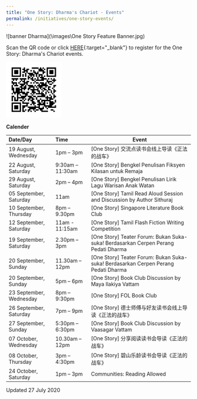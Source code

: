 ```yaml
---
title: "One Story: Dharma's Chariot - Events"
permalink: /initiatives/one-story-events/
---
```


![banner Dharma](\images\One Story Feature Banner.jpg)



Scan the QR code or click [HERE](https://go.gov.sg/onestoryevents){:target="_blank"} to register for the One Story: Dharma's Chariot events.

<img src="/dharma/QRcode.gif" style="width:30%" alt="Dharmas Chariot Events"/>



**Calender**

| Date/Day                | Time             | Event                                                        |
| :---------------------- | :--------------- | ------------------------------------------------------------ |
| 19 August, Wednesday    | 1pm – 3pm        | [One Story] 交流点读书会线上导读《正法的战车》               |
| 22 August, Saturday     | 9:30am – 11:30am | [One Story] Bengkel Penulisan Fiksyen Kilasan untuk  Remaja  |
| 29 August, Saturday     | 2pm – 4pm        | [One Story] Bengkel Penulisan Lirik Lagu Warisan Anak  Watan |
| 05 September, Saturday  | 11am             | [One Story] Tamil Read Aloud Session and Discussion by  Author Sithuraj |
| 10 September, Thursday  | 8pm – 9.30pm     | [One Story] Singapore Literature Book Club                   |
| 12 September, Saturday  | 11am - 11:15am   | [One Story] Tamil Flash Fiction Writing Competition          |
| 19 September, Saturday  | 2.30pm – 3pm     | [One Story] Teater Forum: Bukan Suka-suka! Berdasarkan  Cerpen Perang Pedati Dharma |
| 20 September, Sunday    | 11.30am – 12pm   | [One Story] Teater Forum: Bukan Suka-suka! Berdasarkan  Cerpen Perang Pedati Dharma |
| 20 September, Sunday    | 5pm – 6pm        | [One Story] Book Club Discussion by Maya Ilakiya Vattam      |
| 23 September, Wednesday | 8pm – 9:30pm     | [One Story] FOL Book Club                                    |
| 26 September, Saturday  | 7pm – 9pm        | [One Story] 德士师傅与好友读书会线上导读《正法的战车》       |
| 27 September, Sunday    | 5:30pm – 6:30pm  | [One Story] Book Club Discussion by Vaasagar Vattam          |
| 07 October, Wednesday   | 10.30am – 12pm   | [One Story] 分享阅读读书会导读《正法的战车》                 |
| 08 October, Thursday    | 3pm – 4:30pm     | [One Story] 碧山乐龄读书会导读《正法的战车》                 |
| 24 October, Saturday    | 1pm – 3pm        | Communities: Reading Allowed                                 |



Updated 27 July 2020





